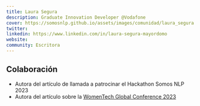 ```yaml
---
title: Laura Segura
description: Graduate Innovation Developer @Vodafone
cover: https://somosnlp.github.io/assets/images/comunidad/laura_segura.jpg
twitter: 
linkedin: https://www.linkedin.com/in/laura-segura-mayordomo 
website: 
community: Escritora
---
```


## Colaboración

- Autora del artículo de llamada a patrocinar el Hackathon Somos NLP 2023
- Autora del artículo sobre la [WomenTech Global Conference 2023](https://somosnlp.org/blog/womentech-global-conference-2023)
